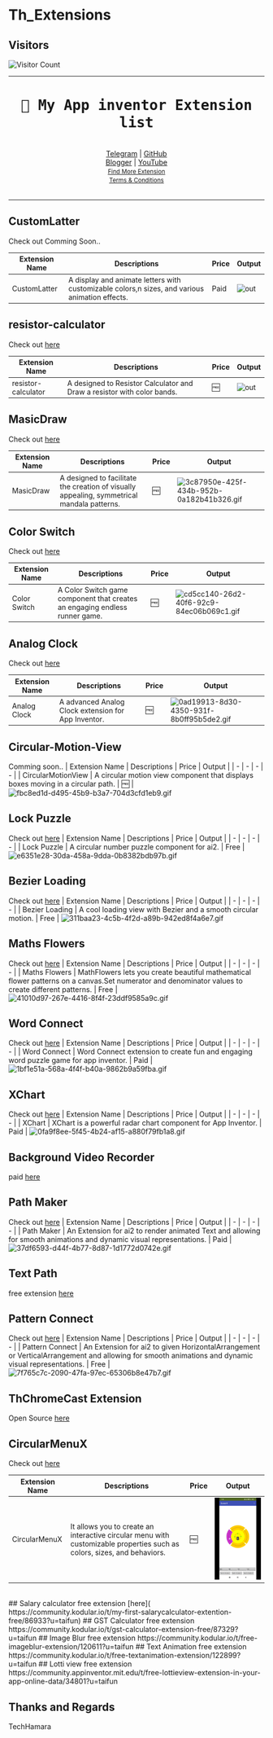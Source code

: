 # Th_Extensions

## Visitors

![Visitor Count](https://profile-counter.glitch.me/TechHamara/count.svg)

-----


<div align="center">
<h1><kbd>🧩 My App inventor Extension list</kbd></h1>
<br>
  <a href='https://t.me/techhamara91/' target='_blank'>Telegram</a> | <a href='https://github.com/TechHamara/' target='_blank'>GitHub</a><br><a href='https://techhamara.blogspot.com/' target='_blank'>Blogger</a> | <a href='https://m.youtube.com/c/TECHHAMARA?sub_confirmation=1' target='_blank'>YouTube</a><br><a href='https://github.com/TechHamara/Th_Free_Extensions' target='_blank'><small><u>Find More Extension</u></small></a><br>
  <a href='https://github.com/TechHamara/Th_Extensions_List/blob/main/LICENSE.md#terms-and-conditions-for-the-extension' target='_blank'><small><u>Terms & Conditions</u></small></a>
</div>
<br>

-----

## CustomLatter  
Check out Comming Soon..

| Extension Name | Descriptions | Price | Output |
| - | - | - | - |
| CustomLatter | A display and animate letters with customizable colors,n sizes, and various animation effects. | Paid | ![out]()

## resistor-calculator  
Check out [here](https://github.com/TechHamara/resistor-calculator)

| Extension Name | Descriptions | Price | Output |
| - | - | - | - |
| resistor-calculator | A designed to Resistor Calculator and Draw a resistor with color bands. | 🆓 | ![out](https://github.com/user-attachments/assets/c8b10529-0276-4bbc-8fdb-e35069786580)

## MasicDraw  
Check out [here](https://github.com/TechHamara/MasicDraw)

| Extension Name | Descriptions | Price | Output |
| - | - | - | - |
| MasicDraw | A designed to facilitate the creation of visually appealing, symmetrical mandala patterns. | 🆓 | ![3c87950e-425f-434b-952b-0a182b41b326.gif](https://github.com/user-attachments/assets/31a4808d-73db-4abf-8d63-204d708a05d9)

## Color Switch  
Check out [here](https://github.com/TechHamara/Color-Switch)

| Extension Name | Descriptions | Price | Output |
| - | - | - | - |
| Color Switch | A Color Switch game component that creates an engaging endless runner game. | 🆓 | ![cd5cc140-26d2-40f6-92c9-84ec06b069c1.gif](https://github.com/user-attachments/assets/fe262819-7811-4f55-b7aa-6d5909568f86)

## Analog Clock  
Check out [here](https://github.com/TechHamara/Analog-Clock)

| Extension Name | Descriptions | Price | Output |
| - | - | - | - |
| Analog Clock | A advanced Analog Clock extension for App Inventor. | 🆓 | ![0ad19913-8d30-4350-931f-8b0ff95b5de2.gif](https://github.com/user-attachments/assets/4f9f675c-e361-4356-adbc-7ce404cb2f20)


## Circular-Motion-View  
Comming soon..
| Extension Name | Descriptions | Price | Output |
| - | - | - | - |
| CircularMotionView | A circular motion view component that displays boxes moving in a circular path. | 🆓 | ![fbc8ed1d-d495-45b9-b3a7-704d3cfd1eb9.gif](https://github.com/user-attachments/assets/9e261a6d-915c-4766-bd3f-efe3ce1f3208)


## Lock Puzzle  
Check out [here](https://github.com/TechHamara/Lock-Puzzle)
| Extension Name | Descriptions | Price | Output |
| - | - | - | - |
| Lock Puzzle | A circular number puzzle component for ai2. | Free | ![e6351e28-30da-458a-9dda-0b8382bdb97b.gif](https://github.com/user-attachments/assets/a18c3785-150f-4b67-910d-63b4f45cddac)

## Bezier Loading
Check out [here](https://github.com/TechHamara/bezierloading/edit/main/README.md)
| Extension Name | Descriptions | Price | Output |
| - | - | - | - |
| Bezier Loading | A cool loading view with Bezier and a smooth circular motion. | Free | ![311baa23-4c5b-4f2d-a89b-942ed8f4a6e7.gif](https://github.com/user-attachments/assets/7c94c624-3ed4-4522-b5aa-72b4086d20a1)

## Maths Flowers  
Check out [here](https://github.com/TechHamara/math-flowers)
| Extension Name | Descriptions | Price | Output |
| - | - | - | - |
| Maths Flowers | MathFlowers lets you create beautiful mathematical flower patterns on a canvas.Set numerator and denominator values to create different patterns. | Free | ![41010d97-267e-4416-8f4f-23ddf9585a9c.gif](https://github.com/user-attachments/assets/8c6a1227-22e5-43ac-9ee1-0508d8f57867)

## Word Connect
  
Check out [here](https://github.com/TechHamara/Word-Connect)
| Extension Name | Descriptions | Price | Output |
| - | - | - | - |
| Word Connect | Word Connect extension to create fun and engaging word puzzle game for app inventor. | Paid | ![1bf1e51a-568a-4f4f-b40a-9862b9a59fba.gif](https://github.com/user-attachments/assets/f12e613f-e2b6-4efc-b1c1-2a5e4311239c)

## XChart
  
Check out [here](https://github.com/TechHamara/XChart-Extension-for-App-inventor)
| Extension Name | Descriptions | Price | Output |
| - | - | - | - |
| XChart | XChart is a powerful radar chart component for App Inventor. | Paid | ![0fa9f8ee-5f45-4b24-af15-a880f79fb1a8.gif](https://github.com/user-attachments/assets/9a16de3a-2167-446b-99e6-cdb86493e957)

## Background Video Recorder
  paid
  [here](https://github.com/TechHamara/background-video-recorder)
  
## Path Maker
  
Check out [here](https://github.com/TechHamara/path-maker/tree/main)
| Extension Name | Descriptions | Price | Output |
| - | - | - | - |
| Path Maker | An Extension for ai2 to render animated Text and allowing for smooth animations and dynamic visual representations. | Paid | ![37df6593-d44f-4b77-8d87-1d1772d0742e.gif](https://github.com/user-attachments/assets/60b2342f-cd2d-43d9-80ad-426cba741854)

## Text Path
free extension [here](https://github.com/TechHamara/TextPath)

## Pattern Connect

Check out [here](https://github.com/TechHamara/pattern-connect)
| Extension Name | Descriptions | Price | Output |
| - | - | - | - |
| Pattern Connect | An Extension for ai2 to given HorizontalArrangement or VerticalArrangement and allowing for smooth animations and dynamic visual representations. | Free | ![7f765c7c-2090-47fa-97ec-65306b8e47b7.gif](https://github.com/user-attachments/assets/342f39b7-e82d-4bc3-8511-fba7f7b95c72) 

## ThChromeCast Extension 
Open Source 
[here](https://github.com/TechHamara/ThChromeCast)

## CircularMenuX 

Check out [here](https://github.com/TechHamara/CircularMenuX)

| Extension Name | Descriptions | Price | Output |
| - | - | - | - |
| CircularMenuX | It allows you to create an interactive circular menu with customizable properties such as colors, sizes, and behaviors. | 🆓 | ![demo6](https://github.com/TechHamara/CircularMenuX/blob/main/demo/demo6.gif)


<br>
## Salary calculator
free extension [here](
https://community.kodular.io/t/my-first-salarycalculator-extention-free/86933?u=taifun)
## GST Calculator 
free extension 
https://community.kodular.io/t/gst-calculator-extension-free/87329?u=taifun
## Image Blur
free extension 
https://community.kodular.io/t/free-imageblur-extension/120611?u=taifun
## Text Animation 
free extension 
https://community.kodular.io/t/free-textanimation-extension/122899?u=taifun
## Lotti view 
free extension 
https://community.appinventor.mit.edu/t/free-lottieview-extension-in-your-app-online-data/34801?u=taifun

## Thanks and Regards 
TechHamara 
